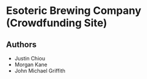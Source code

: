 # Esoteric Brewing Company (Crowdfunding Site)

## Authors

- Justin Chiou
- Morgan Kane
- John Michael Griffith
